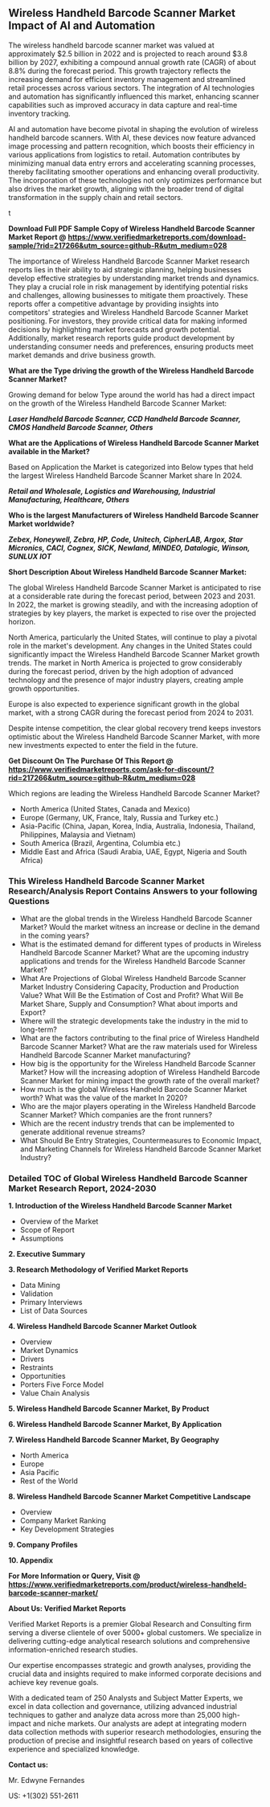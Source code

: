 <h2>Wireless Handheld Barcode Scanner Market Impact of AI and Automation</h2><p>The wireless handheld barcode scanner market was valued at approximately $2.5 billion in 2022 and is projected to reach around $3.8 billion by 2027, exhibiting a compound annual growth rate (CAGR) of about 8.8% during the forecast period. This growth trajectory reflects the increasing demand for efficient inventory management and streamlined retail processes across various sectors. The integration of AI technologies and automation has significantly influenced this market, enhancing scanner capabilities such as improved accuracy in data capture and real-time inventory tracking.</p><p>AI and automation have become pivotal in shaping the evolution of wireless handheld barcode scanners. With AI, these devices now feature advanced image processing and pattern recognition, which boosts their efficiency in various applications from logistics to retail. Automation contributes by minimizing manual data entry errors and accelerating scanning processes, thereby facilitating smoother operations and enhancing overall productivity. The incorporation of these technologies not only optimizes performance but also drives the market growth, aligning with the broader trend of digital transformation in the supply chain and retail sectors.</p>t</p><p id="" class=""><strong>Download Full PDF Sample Copy of Wireless Handheld Barcode Scanner Market Report @ <a href="https://www.verifiedmarketreports.com/download-sample/?rid=217266&utm_source=github-R&utm_medium=028" target="_blank">https://www.verifiedmarketreports.com/download-sample/?rid=217266&utm_source=github-R&utm_medium=028</a></strong></p><p>The importance of&nbsp;Wireless Handheld Barcode Scanner Market research reports lies in their ability to aid strategic planning, helping businesses develop effective strategies by understanding market trends and dynamics. They play a crucial role in risk management by identifying potential risks and challenges, allowing businesses to mitigate them proactively. These reports offer a competitive advantage by providing insights into competitors' strategies and Wireless Handheld Barcode Scanner Market positioning. For investors, they provide critical data for making informed decisions by highlighting market forecasts and growth potential. Additionally, market research reports guide product development by understanding consumer needs and preferences, ensuring products meet market demands and drive business growth.</p><p><strong>What are the&nbsp;Type driving the growth of the Wireless Handheld Barcode Scanner Market?</strong></p><p id="" class="">Growing demand for below Type around the world has had a direct impact on the growth of the Wireless Handheld Barcode Scanner Market:</p><em><strong>Laser Handheld Barcode Scanner, CCD Handheld Barcode Scanner, CMOS Handheld Barcode Scanner, Others</strong></em></p><strong>What are the&nbsp;Applications&nbsp;of Wireless Handheld Barcode Scanner Market available in the Market?</strong></p><p id="" class="">Based on Application the Market is categorized into Below types that held the largest Wireless Handheld Barcode Scanner Market share In 2024.</p><em><strong>Retail and Wholesale, Logistics and Warehousing, Industrial Manufacturing, Healthcare, Others</strong></em></p><strong>Who is the largest Manufacturers of Wireless Handheld Barcode Scanner Market worldwide?</strong></p><p><em><strong>Zebex, Honeywell, Zebra, HP, Code, Unitech, CipherLAB, Argox, Star Micronics, CACI, Cognex, SICK, Newland, MINDEO, Datalogic, Winson, SUNLUX IOT</strong></em></p><p id="" class=""><strong>Short Description About Wireless Handheld Barcode Scanner Market:</strong></p><p>The global Wireless Handheld Barcode Scanner Market is anticipated to rise at a considerable rate during the forecast period, between 2023 and 2031. In 2022, the market is growing steadily, and with the increasing adoption of strategies by key players, the market is expected to rise over the projected horizon.</p><p>North America, particularly the United States, will continue to play a pivotal role in the market's development. Any changes in the United States could significantly impact the Wireless Handheld Barcode Scanner Market growth trends. The market in North America is projected to grow considerably during the forecast period, driven by the high adoption of advanced technology and the presence of major industry players, creating ample growth opportunities.</p><p>Europe is also expected to experience significant growth in the global market, with a strong CAGR during the forecast period from 2024 to 2031.</p><p>Despite intense competition, the clear global recovery trend keeps investors optimistic about the Wireless Handheld Barcode Scanner Market, with more new investments expected to enter the field in the future.</p><p id="" class=""><strong>Get Discount On The Purchase Of This Report @ <a href="https://www.verifiedmarketreports.com/ask-for-discount/?rid=217266&utm_source=github-R&utm_medium=028" target="_blank">https://www.verifiedmarketreports.com/ask-for-discount/?rid=217266&utm_source=github-R&utm_medium=028</a></strong></p>Which regions are leading the Wireless Handheld Barcode Scanner Market?</p><ul><li>North America (United States, Canada and Mexico)</li><li>Europe (Germany, UK, France, Italy, Russia and Turkey etc.)</li><li>Asia-Pacific (China, Japan, Korea, India, Australia, Indonesia, Thailand, Philippines, Malaysia and Vietnam)</li><li>South America (Brazil, Argentina, Columbia etc.)</li><li>Middle East and Africa (Saudi Arabia, UAE, Egypt, Nigeria and South Africa)</li></ul><h3 id="" class="">This Wireless Handheld Barcode Scanner Market Research/Analysis Report Contains Answers to your following Questions</h3><ul><li>What are the global trends in the Wireless Handheld Barcode Scanner Market? Would the market witness an increase or decline in the demand in the coming years?</li><li>What is the estimated demand for different types of products in Wireless Handheld Barcode Scanner Market? What are the upcoming industry applications and trends for the Wireless Handheld Barcode Scanner Market?</li><li>What Are Projections of Global Wireless Handheld Barcode Scanner Market Industry Considering Capacity, Production and Production Value? What Will Be the Estimation of Cost and Profit? What Will Be Market Share, Supply and Consumption? What about imports and Export?</li><li>Where will the strategic developments take the industry in the mid to long-term?</li><li>What are the factors contributing to the final price of Wireless Handheld Barcode Scanner Market? What are the raw materials used for Wireless Handheld Barcode Scanner Market manufacturing?</li><li>How big is the opportunity for the Wireless Handheld Barcode Scanner Market? How will the increasing adoption of Wireless Handheld Barcode Scanner Market for mining impact the growth rate of the overall market?</li><li>How much is the global Wireless Handheld Barcode Scanner Market worth? What was the value of the market In 2020?</li><li>Who are the major players operating in the Wireless Handheld Barcode Scanner Market? Which companies are the front runners?</li><li>Which are the recent industry trends that can be implemented to generate additional revenue streams?</li><li>What Should Be Entry Strategies, Countermeasures to Economic Impact, and Marketing Channels for Wireless Handheld Barcode Scanner Market Industry?</li></ul><h3 id="" class="">Detailed TOC of Global Wireless Handheld Barcode Scanner Market Research Report, 2024-2030</h3><p id="" class=""><strong>1. Introduction of the Wireless Handheld Barcode Scanner Market</strong></p><ul><li>Overview of the Market</li><li>Scope of Report</li><li>Assumptions</li></ul><p id="" class=""><strong>2. Executive Summary</strong></p><p id="" class=""><strong>3. Research Methodology of Verified Market Reports</strong></p><ul><li>Data Mining</li><li>Validation</li><li>Primary Interviews</li><li>List of Data Sources</li></ul><p id="" class=""><strong>4. Wireless Handheld Barcode Scanner Market Outlook</strong></p><ul><li>Overview</li><li>Market Dynamics</li><li>Drivers</li><li>Restraints</li><li>Opportunities</li><li>Porters Five Force Model</li><li>Value Chain Analysis</li></ul><p id="" class=""><strong>5. Wireless Handheld Barcode Scanner Market, By Product</strong></p><p id="" class=""><strong>6. Wireless Handheld Barcode Scanner Market, By Application</strong></p><p id="" class=""><strong>7. Wireless Handheld Barcode Scanner Market, By Geography</strong></p><ul><li>North America</li><li>Europe</li><li>Asia Pacific</li><li>Rest of the World</li></ul><p id="" class=""><strong>8. Wireless Handheld Barcode Scanner Market Competitive Landscape</strong></p><ul><li>Overview</li><li>Company Market Ranking</li><li>Key Development Strategies</li></ul><p id="" class=""><strong>9. Company Profiles</strong></p><p id="" class=""><strong>10. Appendix</strong></p><p id="" class=""><strong>For More Information or Query, Visit @ <a href="https://www.verifiedmarketreports.com/product/wireless-handheld-barcode-scanner-market/" target="_blank">https://www.verifiedmarketreports.com/product/wireless-handheld-barcode-scanner-market/</a></strong></p><p id="" class=""><strong>About Us: Verified Market Reports</strong></p><p id="" class="">Verified Market Reports is a premier Global Research and Consulting firm serving a diverse clientele of over 5000+ global customers. We specialize in delivering cutting-edge analytical research solutions and comprehensive information-enriched research studies.</p><p id="" class="">Our expertise encompasses strategic and growth analyses, providing the crucial data and insights required to make informed corporate decisions and achieve key revenue goals.</p><p id="" class="">With a dedicated team of 250 Analysts and Subject Matter Experts, we excel in data collection and governance, utilizing advanced industrial techniques to gather and analyze data across more than 25,000 high-impact and niche markets. Our analysts are adept at integrating modern data collection methods with superior research methodologies, ensuring the production of precise and insightful research based on years of collective experience and specialized knowledge.</p><p id="" class=""><strong>Contact us:</strong></p><p id="" class="">Mr. Edwyne Fernandes</p><p id="" class="">US: +1(302) 551-2611</p>